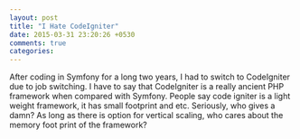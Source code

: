 ```yaml
---
layout: post
title: "I Hate CodeIgniter"
date: 2015-03-31 23:20:26 +0530
comments: true
categories: 
---
```


After coding in Symfony for a long two years, I had to switch to CodeIgniter due to job switching. I have to say that CodeIgniter is a really ancient PHP framework when compared with Symfony. People say code igniter is a light weight framework, it has small footprint and etc. Seriously, who gives a damn? As long as there is option for vertical scaling, who cares about the memory foot print of the framework?
